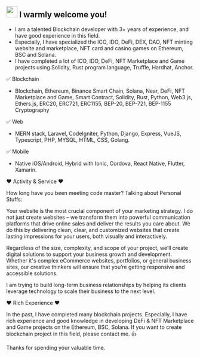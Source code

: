## <img src="https://raw.githubusercontent.com/iampavangandhi/iampavangandhi/master/gifs/Hi.gif" width="30px"> I warmly welcome you!
   - I am a talented Blockchain developer with 3+ years of experience, and have good experience in this field.
   - Especially, I have specialized the ICO, IDO, DeFi, DEX, DAO, NFT minting website and marketplace, NFT card and casino games on Ethereum, BSC and Solana.
   - I have completed a lot of ICO, IDO, DeFi, NFT Marketplace and Game projects using Solidity, Rust program language, Truffle, Hardhat, Anchor.

✅ Blockchain
-  Blockchain, Ethereum, Binance Smart Chain, Solana, Near, DeFi, NFT Marketplace and Game, Smart Contract, Solidity, Rust, Python, Web3.js, Ethers.js, ERC20, ERC721, ERC1155, BEP-20, BEP-721, BEP-1155  Cryptography

✅ Web
-  MERN stack, Laravel, CodeIgniter, Python, Django, Express, VueJS, Typescript,  PHP,  MYSQL, HTML, CSS, Golang.

✅ Mobile
-  Native iOS/Android, Hybrid  with Ionic, Cordova, React Native, Flutter, Xamarin.

❤ Activity & Service ❤

How long have you been meeting code master? Talking about Personal Stuffs:

Your website is the most crucial component of your marketing strategy.
I do not just create websites – we transform them into powerful communication platforms that drive online sales and deliver the results you care about. We do this by delivering clean, clear, and customized websites that create lasting impressions for your users, both visually and interactively.

Regardless of the size, complexity, and scope of your project, we’ll create digital solutions to support your business growth and development. Whether it's complex eCommerce websites, portfolios, or general business sites, our creative thinkers will ensure that you’re getting responsive and accessible
solutions.

I am trying to build long-term business relationships by helping its clients leverage technology to scale their business to the next level.

❤ Rich Experience ❤

In the past, I have completed many blockchain projects.
Especially, I have rich experience and good knowledge in developing DeFi & NFT Marketplace and Game projects on the Ethereum, BSC, Solana.
If you want to create blockchain project in this field, please contact me. 👍

Thanks for spending your valuable time.
